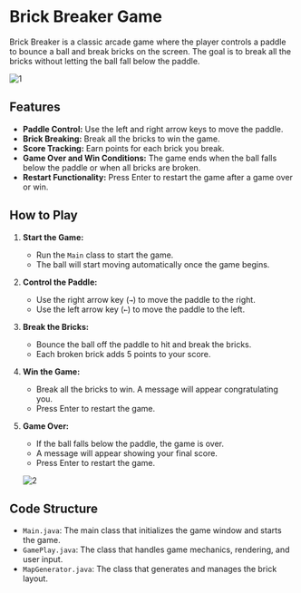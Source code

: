 # Brick Breaker Game

Brick Breaker is a classic arcade game where the player controls a paddle to bounce a ball and break bricks on the screen. The goal is to break all the bricks without letting the ball fall below the paddle.

![1](https://github.com/anlbora/BrickBrakerGame/assets/100442507/83184b3b-7a72-4a4e-b468-8624cacc0466)

## Features

- **Paddle Control:** Use the left and right arrow keys to move the paddle.
- **Brick Breaking:** Break all the bricks to win the game.
- **Score Tracking:** Earn points for each brick you break.
- **Game Over and Win Conditions:** The game ends when the ball falls below the paddle or when all bricks are broken.
- **Restart Functionality:** Press Enter to restart the game after a game over or win.

## How to Play

1. **Start the Game:**
   - Run the `Main` class to start the game.
   - The ball will start moving automatically once the game begins.

2. **Control the Paddle:**
   - Use the right arrow key (`→`) to move the paddle to the right.
   - Use the left arrow key (`←`) to move the paddle to the left.

3. **Break the Bricks:**
   - Bounce the ball off the paddle to hit and break the bricks.
   - Each broken brick adds 5 points to your score.

4. **Win the Game:**
   - Break all the bricks to win. A message will appear congratulating you.
   - Press Enter to restart the game.

5. **Game Over:**
   - If the ball falls below the paddle, the game is over.
   - A message will appear showing your final score.
   - Press Enter to restart the game.
     
   ![2](https://github.com/anlbora/BrickBrakerGame/assets/100442507/0e9fdd7b-46bb-4bed-8644-d5ff459acf6c)


## Code Structure

- `Main.java`: The main class that initializes the game window and starts the game.
- `GamePlay.java`: The class that handles game mechanics, rendering, and user input.
- `MapGenerator.java`: The class that generates and manages the brick layout.

